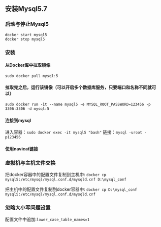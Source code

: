 ## 安装Mysql5.7 
### 启动与停止Mysql5

```
docker start mysql5
docker stop mysql5
```

### 安装
#### 从Docker库中拉取镜像

`sudo docker pull mysql:5`

#### 拉取完之后，运行该镜像（**可以开启多个数据库服务，只要端口和名称不同就可以**）

`sudo docker run -it --name mysql5 -e MYSQL_ROOT_PASSWORD=123456 -p 3306:3306 -d mysql:5`

#### 连接到mysql

进入容器：`sudo docker exec -it mysql5 "bash"`
链接：`mysql -uroot -p123456`

#### 使用navicat链接


### 虚拟机与主机文件交换
把docker容器中的配置文件复制到主机中: `docker cp mysql5:/etc/mysql/mysql.conf.d/mysqld.cnf D:\mysql_conf`

把主机中的配置文件复制到docker容器中: `docker cp D:\mysql_conf mysql5:/etc/mysql/mysql.conf.d/mysqld.cnf`

### 忽略大小写问题设置
配置文件中追加:`lower_case_table_names=1`
